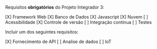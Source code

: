 Requisitos **obrigatórios** do Projeto Integrador 3:

[X] Framework Web
[X] Banco de Dados
[X] Javascript
[X] Nuvem
[ ] Acessibilidade
[X] Controle de versão
[ ] Integração continua
[ ] Testes

Incluir um dos seguintes requisitos:

[X] Fornecimento de API
[ ] Analise de dados
[ ] IoT